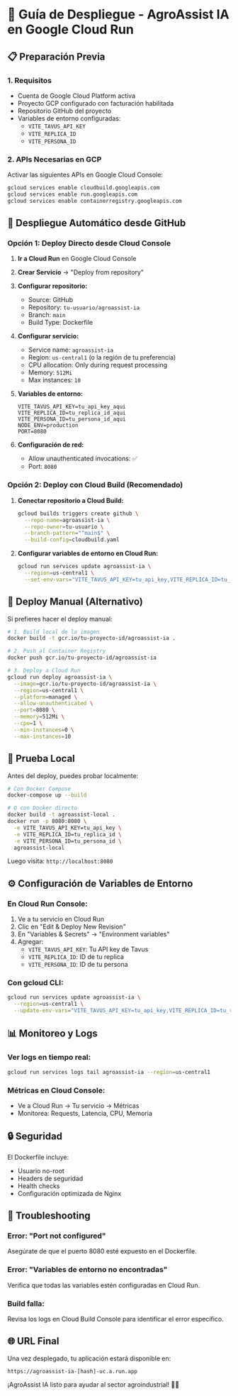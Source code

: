 # 🌾 Guía de Despliegue - AgroAssist IA en Google Cloud Run

## 📋 Preparación Previa

### 1. Requisitos
- Cuenta de Google Cloud Platform activa
- Proyecto GCP configurado con facturación habilitada
- Repositorio GitHub del proyecto
- Variables de entorno configuradas:
  - `VITE_TAVUS_API_KEY`
  - `VITE_REPLICA_ID`
  - `VITE_PERSONA_ID`

### 2. APIs Necesarias en GCP
Activar las siguientes APIs en Google Cloud Console:
```bash
gcloud services enable cloudbuild.googleapis.com
gcloud services enable run.googleapis.com
gcloud services enable containerregistry.googleapis.com
```

## 🚀 Despliegue Automático desde GitHub

### Opción 1: Deploy Directo desde Cloud Console

1. **Ir a Cloud Run** en Google Cloud Console
2. **Crear Servicio** → "Deploy from repository"
3. **Configurar repositorio:**
   - Source: GitHub
   - Repository: `tu-usuario/agroassist-ia`
   - Branch: `main`
   - Build Type: Dockerfile

4. **Configurar servicio:**
   - Service name: `agroassist-ia`
   - Region: `us-central1` (o la región de tu preferencia)
   - CPU allocation: Only during request processing
   - Memory: `512Mi`
   - Max instances: `10`

5. **Variables de entorno:**
   ```
   VITE_TAVUS_API_KEY=tu_api_key_aqui
   VITE_REPLICA_ID=tu_replica_id_aqui
   VITE_PERSONA_ID=tu_persona_id_aqui
   NODE_ENV=production
   PORT=8080
   ```

6. **Configuración de red:**
   - Allow unauthenticated invocations: ✅
   - Port: `8080`

### Opción 2: Deploy con Cloud Build (Recomendado)

1. **Conectar repositorio a Cloud Build:**
   ```bash
   gcloud builds triggers create github \
     --repo-name=agroassist-ia \
     --repo-owner=tu-usuario \
     --branch-pattern="^main$" \
     --build-config=cloudbuild.yaml
   ```

2. **Configurar variables de entorno en Cloud Run:**
   ```bash
   gcloud run services update agroassist-ia \
     --region=us-central1 \
     --set-env-vars="VITE_TAVUS_API_KEY=tu_api_key,VITE_REPLICA_ID=tu_replica_id,VITE_PERSONA_ID=tu_persona_id"
   ```

## 🔧 Deploy Manual (Alternativo)

Si prefieres hacer el deploy manual:

```bash
# 1. Build local de la imagen
docker build -t gcr.io/tu-proyecto-id/agroassist-ia .

# 2. Push al Container Registry
docker push gcr.io/tu-proyecto-id/agroassist-ia

# 3. Deploy a Cloud Run
gcloud run deploy agroassist-ia \
  --image=gcr.io/tu-proyecto-id/agroassist-ia \
  --region=us-central1 \
  --platform=managed \
  --allow-unauthenticated \
  --port=8080 \
  --memory=512Mi \
  --cpu=1 \
  --min-instances=0 \
  --max-instances=10
```

## 🧪 Prueba Local

Antes del deploy, puedes probar localmente:

```bash
# Con Docker Compose
docker-compose up --build

# O con Docker directo
docker build -t agroassist-local .
docker run -p 8080:8080 \
  -e VITE_TAVUS_API_KEY=tu_api_key \
  -e VITE_REPLICA_ID=tu_replica_id \
  -e VITE_PERSONA_ID=tu_persona_id \
  agroassist-local
```

Luego visita: `http://localhost:8080`

## ⚙️ Configuración de Variables de Entorno

### En Cloud Run Console:
1. Ve a tu servicio en Cloud Run
2. Clic en "Edit & Deploy New Revision"
3. En "Variables & Secrets" → "Environment variables"
4. Agregar:
   - `VITE_TAVUS_API_KEY`: Tu API key de Tavus
   - `VITE_REPLICA_ID`: ID de tu replica
   - `VITE_PERSONA_ID`: ID de tu persona

### Con gcloud CLI:
```bash
gcloud run services update agroassist-ia \
  --region=us-central1 \
  --update-env-vars="VITE_TAVUS_API_KEY=tu_api_key,VITE_REPLICA_ID=tu_replica_id,VITE_PERSONA_ID=tu_persona_id"
```

## 📊 Monitoreo y Logs

### Ver logs en tiempo real:
```bash
gcloud run services logs tail agroassist-ia --region=us-central1
```

### Métricas en Cloud Console:
- Ve a Cloud Run → Tu servicio → Métricas
- Monitorea: Requests, Latencia, CPU, Memoria

## 🔒 Seguridad

El Dockerfile incluye:
- Usuario no-root
- Headers de seguridad
- Health checks
- Configuración optimizada de Nginx

## 🚨 Troubleshooting

### Error: "Port not configured"
Asegúrate de que el puerto 8080 esté expuesto en el Dockerfile.

### Error: "Variables de entorno no encontradas"
Verifica que todas las variables estén configuradas en Cloud Run.

### Build falla:
Revisa los logs en Cloud Build Console para identificar el error específico.

## 🌐 URL Final

Una vez desplegado, tu aplicación estará disponible en:
```
https://agroassist-ia-[hash]-uc.a.run.app
```

¡AgroAssist IA listo para ayudar al sector agroindustrial! 🌾🚜
